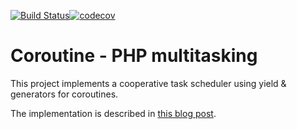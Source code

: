 [![Build Status](https://travis-ci.org/uppes/coroutine.svg?branch=master)](https://travis-ci.org/uppes/coroutine)[![codecov](https://codecov.io/gh/uppes/coroutine/branch/master/graph/badge.svg)](https://codecov.io/gh/uppes/coroutine)

Coroutine - PHP multitasking
========================================

This project implements a cooperative task scheduler using yield & generators for coroutines.

The implementation is described in [this blog post][blog_post].

  [blog_post]: http://nikic.github.com/2012/12/22/Cooperative-multitasking-using-coroutines-in-PHP.html
